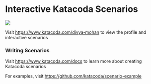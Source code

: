 # Interactive Katacoda Scenarios

[![](http://shields.katacoda.com/katacoda/divya-mohan/count.svg)](https://www.katacoda.com/divya-mohan "Get your profile on Katacoda.com")

Visit https://www.katacoda.com/divya-mohan to view the profile and interactive scenarios

### Writing Scenarios
Visit https://www.katacoda.com/docs to learn more about creating Katacoda scenarios

For examples, visit https://github.com/katacoda/scenario-example
